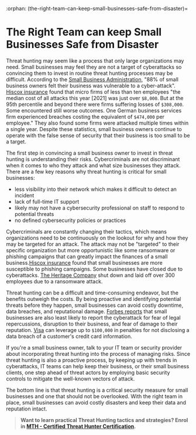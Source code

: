 :orphan:
(the-right-team-can-keep-small-businesses-safe-from-disaster)=

# The Right Team can keep Small Businesses Safe from Disaster

Threat hunting may seem like a process that only large organizations may need. Small businesses may feel they are not a target of cyberattacks so convincing them to invest in routine threat hunting processes may be difficult. According to the [Small Business Administration](https://www.sba.gov/business-guide/manage-your-business/stay-safe-cybersecurity-threats), "88% of small business owners felt their business was vulnerable to a cyber-attack". [Hiscox insurance](https://www.hiscoxgroup.com/sites/group/files/documents/2021-04/Hiscox%20Cyber%20Readiness%20Report%202021.pdf) found that micro firms of less than ten employees "the median cost of all attacks this year [2021] was just over `$8,000`. But at the 95th percentile and beyond there were firms suffering losses of `$308,000`. Some encountered still worse outcomes. One German business services firm experienced breaches costing the equivalent of `$474,000` per employee." They also found some firms were attacked multiple times within a single year. Despite these statistics, small business owners continue to operate with the false sense of security that their business is too small to be a target.

The first step in convincing a small business owner to invest in threat hunting is understanding their risks. Cybercriminals are not discriminant when it comes to who they attack and what size businesses they attack. There are a few key reasons why threat hunting is critical for small businesses:

- less visibility into their network which makes it difficult to detect an incident
- lack of full-time IT support
- likely may not have a cybersecurity professional on staff to respond to potential threats
- no defined cybersecurity policies or practices

Cybercriminals are constantly changing their tactics, which means organizations need to be continuously on the lookout for why and how they may be targeted for an attack. The attack may not be "targeted" to their specific organization but more opportunistic like some ransomware or phishing campaigns that can greatly impact the finances of a small business.[Hiscox insurance](https://www.hiscoxgroup.com/sites/group/files/documents/2021-04/Hiscox%20Cyber%20Readiness%20Report%202021.pdf) found that small businesses are more susceptible to phishing campaigns. Some businesses have closed due to cyberattacks. [The Heritage Company](https://www.zdnet.com/article/company-shuts-down-because-of-ransomware-leaves-300-without-jobs-just-before-holidays/) shut down and laid off over 300 employees due to a ransomware attack.

Threat hunting can be a difficult and time-consuming endeavor, but the benefits outweigh the costs. By being proactive and identifying potential threats before they happen, small businesses can avoid costly downtime, data breaches, and reputational damage. [Forbes reports](https://www.forbes.com/sites/tedknutson/2021/07/27/small-businesses-bearing-brunt-of-ransomware-attacks-senate-told/?sh=7dcd71059556) that small businesses are also least likely to report the cyberattack for fear of legal repercussions, disruption to their business, and fear of damage to their reputation. [Visa](https://usa.visa.com/support/small-business/data-security.html) can leverage up to `$100,000` in penalties for not disclosing a data breach of a customer's credit card information.

If you're a small business owner, talk to your IT team or security provider about incorporating threat hunting into the process of managing risks. Since threat hunting is also a proactive process, by keeping up with trends in cyberattacks, IT teams can help keep their business, or their small business clients, one step ahead of threat actors by employing basic security controls to mitigate the well-known vectors of attack.

The bottom line is that threat hunting is a critical security measure for small businesses and one that should not be overlooked. With the right team in place, small businesses can avoid costly disasters and keep their data and reputation intact.

> **Want to learn practical Threat Hunting tactics and strategies? Enrol in [MTH - Certified Threat Hunter Certification](https://www.mosse-institute.com/certifications/mth-certified-threat-hunter.html).**
